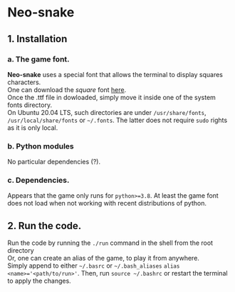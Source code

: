 # Neo-snake

## 1. Installation
### a. The game font.
**Neo-snake** uses a special font that allows the terminal to display squares characters.  
One can download the *square* font [here](https://strlen.com/square/).  
Once the .ttf file in dowloaded, simply move it inside one of the system fonts directory.  
On Ubuntu 20.04 LTS, such directories are under `/usr/share/fonts`, `/usr/local/share/fonts` or `~/.fonts`. The latter does not require `sudo` rights as it is only local.

### b. Python modules
No particular dependencies (?).

### c. Dependencies.
Appears that the game only runs for `python>=3.8`. At least the game font does not load when not working with recent distributions of python.

## 2. Run the code.
Run the code by running the `./run` command in the shell from the root directory  
Or, one can create an alias of the game, to play it from anywhere.  
Simply append to either `~/.basrc` or `~/.bash_aliases` `alias <name>='<path/to/run>'`.
Then, run `source ~/.bashrc` or restart the terminal to apply the changes.
